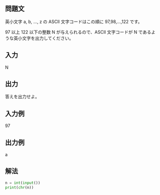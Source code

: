 ## 問題文
英小文字 a, b, …, z の ASCII 文字コードはこの順に 
97,98,…,122 です。  

97 以上 
122 以下の整数 
N が与えられるので、ASCII 文字コードが 
N であるような英小文字を出力してください。
## 入力
N
## 出力
答えを出力せよ。
## 入力例
97
## 出力例
a
## 解法

```python
n = int(input())
print(chr(n))
